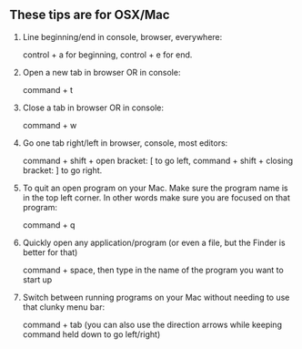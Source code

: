 ## These tips are for OSX/Mac

1. Line beginning/end in console, browser, everywhere: 
 
   control + a for beginning, control + e for end.

2. Open a new tab in browser OR in console:
  
   command + t
   
3. Close a tab in browser OR in console:

   command + w
   
4. Go one tab right/left in browser, console, most editors:

   command + shift + open bracket: [ to go left, command + shift + closing bracket: ] to go right.
   
5. To quit an open program on your Mac. Make sure the program name is in the top left corner. In other words 
   make sure you are focused on that program:
    
   command + q
   
6. Quickly open any application/program (or even a file, but the Finder is better for that)

   command + space, then type in the name of the program you want to start up
   
7. Switch between running programs on your Mac without needing to use that clunky menu bar:

   command + tab (you can also use the direction arrows while keeping command held down to go left/right)
